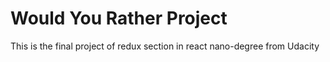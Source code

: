 # Would You Rather Project

This is the final project of redux section in react nano-degree from Udacity
